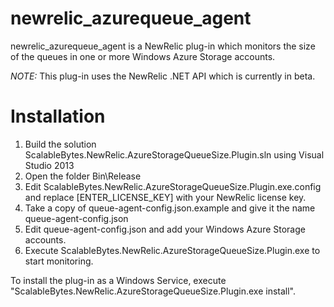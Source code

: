 newrelic_azurequeue_agent
=========================

newrelic_azurequeue_agent is a NewRelic plug-in which monitors the size of the queues in one or more Windows Azure Storage accounts.

*NOTE:* This plug-in uses the NewRelic .NET  API which is currently in beta.

Installation
=========================

1) Build the solution ScalableBytes.NewRelic.AzureStorageQueueSize.Plugin.sln using Visual Studio 2013
2) Open the folder Bin\Release
3) Edit ScalableBytes.NewRelic.AzureStorageQueueSize.Plugin.exe.config and replace [ENTER_LICENSE_KEY] with your NewRelic license key.
4) Take a copy of queue-agent-config.json.example and give it the name queue-agent-config.json
5) Edit queue-agent-config.json and add your Windows Azure Storage accounts.
6) Execute ScalableBytes.NewRelic.AzureStorageQueueSize.Plugin.exe to start monitoring.

To install the plug-in as a Windows Service, execute "ScalableBytes.NewRelic.AzureStorageQueueSize.Plugin.exe install".
